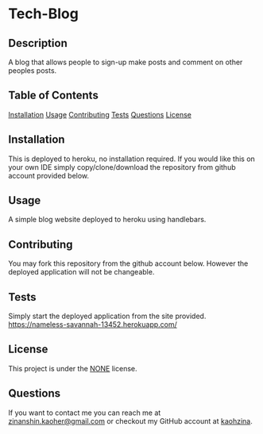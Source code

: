 # Tech-Blog 
 
## Description
A blog that allows people to sign-up make posts and comment on other peoples posts.

## Table of Contents
[Installation](#installation)
[Usage](#usage)
[Contributing](#contributing)
[Tests](#tests)
[Questions](#questions)
[License](#license)   

## Installation
This is deployed to heroku, no installation required. If you would like this on your own IDE simply copy/clone/download the repository from github account provided below.

## Usage
A simple blog website deployed to heroku using handlebars.

## Contributing
You may fork this repository from the github account below. However the deployed application will not be changeable.

## Tests
Simply start the deployed application from the site provided. https://nameless-savannah-13452.herokuapp.com/

## License
This project is under the [NONE](https://opensource.org/licenses/NONE) license.

## Questions
If you want to contact me you can reach me at zinanshin.kaoher@gmail.com or checkout my GitHub account at [kaohzina](https://github.com/kaohzina).
